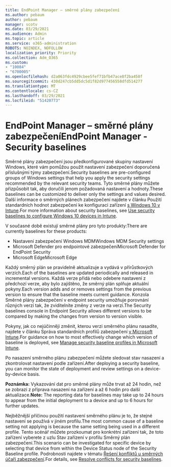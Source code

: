 ```yaml
---
title: EndPoint Manager – směrné plány zabezpečení
ms.author: pebaum
author: pebaum
manager: scotv
ms.date: 03/29/2021
ms.audience: Admin
ms.topic: article
ms.service: o365-administration
ROBOTS: NOINDEX, NOFOLLOW
localization_priority: Priority
ms.collection: Adm_O365
ms.custom:
- "10084"
- "6700005"
ms.openlocfilehash: d2a063fdc4929cbee5fef71bfb47ace8f2ba458f
ms.sourcegitcommit: 430d247cb5dd5dc5d1f82d977456558dfd514277
ms.translationtype: MT
ms.contentlocale: cs-CZ
ms.lasthandoff: 03/29/2021
ms.locfileid: "51420773"
---
```

# <a name="endpoint-manager---security-baselines"></a><span data-ttu-id="2b757-102">EndPoint Manager – směrné plány zabezpečení</span><span class="sxs-lookup"><span data-stu-id="2b757-102">EndPoint Manager - Security baselines</span></span>

<span data-ttu-id="2b757-103">Směrné plány zabezpečení jsou předkonfigurované skupiny nastavení Windows, které vám pomůžou použít nastavení zabezpečení doporučená příslušnými týmy zabezpečení.</span><span class="sxs-lookup"><span data-stu-id="2b757-103">Security baselines are pre-configured groups of Windows settings that help you apply the security settings recommended by the relevant security teams.</span></span> <span data-ttu-id="2b757-104">Tyto směrné plány můžete přizpůsobit tak, aby doručili jenom požadovaná nastavení a hodnoty.</span><span class="sxs-lookup"><span data-stu-id="2b757-104">These baselines can be customized to deliver only the settings and values desired.</span></span> <span data-ttu-id="2b757-105">Další informace o směrných plánech zabezpečení najdete v článku Použití standardních hodnot zabezpečení ke konfiguraci zařízení [s Windows 10 v Intune](https://docs.microsoft.com/mem/intune/protect/security-baselines).</span><span class="sxs-lookup"><span data-stu-id="2b757-105">For more information about security baselines, see [Use security baselines to configure Windows 10 devices in Intune](https://docs.microsoft.com/mem/intune/protect/security-baselines).</span></span>

<span data-ttu-id="2b757-106">V současné době existují směrné plány pro tyto produkty:</span><span class="sxs-lookup"><span data-stu-id="2b757-106">There are currently baselines for these products:</span></span>

- <span data-ttu-id="2b757-107">Nastavení zabezpečení Windows MDM</span><span class="sxs-lookup"><span data-stu-id="2b757-107">Windows MDM Security settings</span></span>
- <span data-ttu-id="2b757-108">Microsoft Defender pro endpointové zabezpečení</span><span class="sxs-lookup"><span data-stu-id="2b757-108">Microsoft Defender for EndPoint Security</span></span>
- <span data-ttu-id="2b757-109">Microsoft Edge</span><span class="sxs-lookup"><span data-stu-id="2b757-109">Microsoft Edge</span></span>

<span data-ttu-id="2b757-110">Každý směrný plán se pravidelně aktualizuje a vydává v přírůstkových verzích.</span><span class="sxs-lookup"><span data-stu-id="2b757-110">Each of the baselines are updated periodically and released in incremental versions.</span></span> <span data-ttu-id="2b757-111">Každá verze přidá nebo odebere nastavení z předchozí verze, aby bylo zajištěno, že směrný plán splňuje aktuální pokyny.</span><span class="sxs-lookup"><span data-stu-id="2b757-111">Each version adds and or removes settings from the previous version to ensure that the baseline meets current guidance.</span></span> <span data-ttu-id="2b757-112">Konzola Směrné plány zabezpečení v endpoint security umožňuje porovnání různých verzí tak, že zviditelníte změny z verze na verzi.</span><span class="sxs-lookup"><span data-stu-id="2b757-112">The Security baselines console in Endpoint Security allows different versions to be compared by making the changes from version to version visible.</span></span>

<span data-ttu-id="2b757-113">Pokyny, jak co nejúčinněji změnit, kterou verzi směrného plánu nasadíte, najdete v článku Správa standardních profilů zabezpečení [v Microsoft Intune](https://docs.microsoft.com/mem/intune/protect/security-baselines-configure).</span><span class="sxs-lookup"><span data-stu-id="2b757-113">For guidance on how to most effectively change which version of baseline is deployed, see [Manage security baseline profiles in Microsoft Intune](https://docs.microsoft.com/mem/intune/protect/security-baselines-configure).</span></span>

<span data-ttu-id="2b757-114">Po nasazení směrného plánu zabezpečení můžete sledovat stav nasazení a zkontrolovat nastavení podle zařízení.</span><span class="sxs-lookup"><span data-stu-id="2b757-114">After deploying a security baseline, you can monitor the state of deployment and review settings on a device-by-device basis.</span></span>

<span data-ttu-id="2b757-115">**Poznámka:** Vykazování dat pro směrné plány může trvat až 24 hodin, než se zobrazí z příprava nasazení na zařízení a až 6 hodin pro další aktualizace.</span><span class="sxs-lookup"><span data-stu-id="2b757-115">**Note:** The reporting data for baselines may take up to 24 hours to appear from the initial deployment to a device and up to 6 hours for further updates.</span></span> 

<span data-ttu-id="2b757-116">Nejběžnější příčinou použití nastavení směrného plánu je to, že stejné nastavení se používá v jiném profilu.</span><span class="sxs-lookup"><span data-stu-id="2b757-116">The most common cause of a baseline setting not applying is because the same setting being used in a different profile.</span></span> <span data-ttu-id="2b757-117">Tento scénář můžete prozkoumat pro konkrétní zařízení tak, že toto zařízení vyberete z uzlu Stav zařízení v profilu Směrný plán zabezpečení.</span><span class="sxs-lookup"><span data-stu-id="2b757-117">This scenario can be investigated for specific device by selecting that device from within the Device Status node of the Security Baseline profile.</span></span> <span data-ttu-id="2b757-118">Podrobnosti najdete v tématu [Řešení konfliktů u směrných účaří zabezpečení](https://docs.microsoft.com/mem/intune/protect/security-baselines-monitor#resolve-conflicts-for-security-baselines).</span><span class="sxs-lookup"><span data-stu-id="2b757-118">For details, see [Resolve conflicts for security baselines](https://docs.microsoft.com/mem/intune/protect/security-baselines-monitor#resolve-conflicts-for-security-baselines).</span></span>